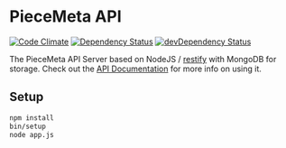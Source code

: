 # PieceMeta API

[![Code Climate](https://codeclimate.com/github/PieceMeta/piecemeta-api/badges/gpa.svg)](https://codeclimate.com/github/PieceMeta/piecemeta-api) [![Dependency Status](https://david-dm.org/PieceMeta/piecemeta-api.svg)](https://david-dm.org/PieceMeta/piecemeta-api) [![devDependency Status](https://david-dm.org/PieceMeta/piecemeta-api/dev-status.svg)](https://david-dm.org/PieceMeta/piecemeta-api#info=devDependencies)

The PieceMeta API Server based on NodeJS / [restify](https://github.com/mcavage/node-restify) with MongoDB for storage. Check out the [API Documentation](http://doc.piecemeta.com) for more info on using it.

## Setup

```bash
npm install
bin/setup
node app.js
```

